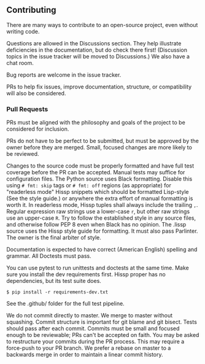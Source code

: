 ## Contributing
There are many ways to contribute to an open-source project,
even without writing code.

Questions are allowed in the Discussions section.
They help illustrate deficiencies in the documentation,
but do check there first!
(Discussion topics in the issue tracker will be moved to Discussions.)
We also have a chat room.

Bug reports are welcome in the issue tracker.

PRs to help fix issues, improve documentation,
structure, or compatibility will also be considered.

### Pull Requests
PRs must be aligned with the philosophy and goals of the project to be
considered for inclusion.

PRs do not have to be perfect to be submitted,
but must be approved by the owner before they are merged.
Small, focused changes are more likely to be reviewed.

Changes to the source code must be properly formatted and have full test
coverage before the PR can be accepted.
Manual tests may suffice for configuration files.
The Python source uses Black formatting.
Disable this using `# fmt: skip` tags or `# fmt: off` regions (as appropriate) 
for "readerless mode" Hissp snippets
which should be formatted Lisp-style (See the style guide.)
or anywhere the extra effort of manual formatting is worth it.
In readerless mode, Hissp tuples shall always include the trailing `,`.
Regular expression raw strings use a lower-case `r`,
but other raw strings use an upper-case `R`.
Try to follow the established style in any source files,
and otherwise follow PEP 8 even when Black has no opinion.
The .lissp source uses the Hissp style guide for formatting.
It must also pass Parlinter.
The owner is the final arbiter of style.

Documentation is expected to have correct (American English) spelling
and grammar. All Doctests must pass.

You can use pytest to run unittests and doctests at the same time.
Make sure you install the dev requirements first.
Hissp proper has no dependencies, but its test suite does.
```
$ pip install -r requirements-dev.txt
```
See the .github/ folder for the full test pipeline.

We do not commit directly to master.
We merge to master without squashing.
Commit structure is important for git blame and git bisect.
Tests should pass after each commit.
Commits must be small and focused enough to be reviewable;
PRs can't be accepted on faith.
You may be asked to restructure your commits during the PR process.
This may require a force-push to your PR branch.
We prefer a rebase on master to a backwards merge in order to maintain a linear commit history.
